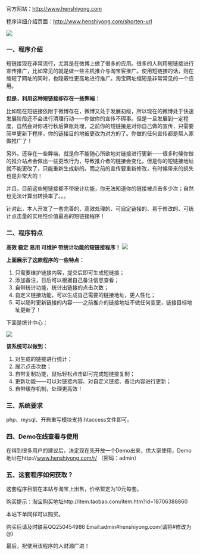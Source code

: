 官方网站：http://www.henshiyong.com

程序详细介绍页面：http://www.henshiyong.com/shorten-url

[![](http://www.henshiyong.com/wp-content/uploads/day_120715/201207151421046988.jpg)](http://www.henshiyong.com/shorten-url)

### 一、程序介绍 ###
短链接现在非常流行，尤其是在微博上做了很多的应用。很多的人利用短链接进行宣传推广，比如常见的就是做一些主机推介与淘宝客推广。使用短链接的话，则在缩短了网址的同时，也隐蔽性更高地进行推广。淘宝网址缩短是非常常见的一个应用。

**但是，利用这种短链接却存在一些弊端**：

比如现在短链接依附于微博存在，微博又处于发展初级，所以现在的微博处于快速发展阶段还不会进行清理行动——你做你的宣传不碍事。但是一旦发展到一定程度，自然会对你进行秋后算账处理，之前你的短链接是对你自己做的宣传，只需要简单更新下程序，你的链接目的地被更改为对方的了。你做的任何宣传都是帮人家做推广了！

另外，还存在一些弊端，就是你不能随心所欲地对链接进行更新——很多时候你做的推介站点会做出一些更改行为，导致推介者的链接会变化，但是你的短链接地址就不能更改了，只能重新生成新的。而之前的宣传要重新修改，有时候带来的损失也是非常大的！

并且，目前这些短链接都不带统计功能，你无法知道你的链接被点击多少次；自然也无法计算出转换率了。。。

针对此，本人开发了一套完善的、高效处理的、可自定链接的、易于修改的、可统计点击量的实用性价值最高的短链接程序！

### 二、程序特点 ###
**高效 稳定 易用 可维护 带统计功能的短链接程序！**
[![](http://www.henshiyong.com/wp-content/uploads/day_120715/201207151421046988.jpg)](http://www.henshiyong.com/shorten-url)

**上面展示了这款程序的一些特点：**
  1. 只需要维护链接内容，提交后即可生成短链接；
  1. 添加备注，日后可以根据自己备注信息查看；
  1. 自带统计功能，统计出链接的点击次数；
  1. 自定义链接功能，可以生成自己需要的链接地址，更人性化；
  1. 可以随时更新链接的内容——之前推介的链接地址不做任何变更，链接目标地址更新了！

下面是统计中心：

[![](http://www.henshiyong.com/wp-content/uploads/day_120715/201207151444559417.jpg)](http://www.henshiyong.com/shorten-url)

**该系统可以做到：**
  1. 对生成的链接进行统计；
  1. 展示点击次数；
  1. 自带复制功能，鼠标轻松点击即可完成短链接复制；
  1. 更新功能——可以对链接内容、对自定义链接、备注内容进行更新；
  1. 自带缓存机制，处理更高效！

### 三、系统要求 ###
php、mysql、开启重写模块支持.htaccess文件即可。

### 四、Demo在线查看与使用 ###
在得到很多用户的建议后，决定现在先开放一个Demo出来，供大家使用，Demo地址在http://www.henshiyong.com/r/ （密码：admin）

### 五、这套程序如何获取？ ###
这套程序目前在本站与淘宝上出售，价格暂定为10元每套。

购买提示：淘宝购买地址http://item.taobao.com/item.htm?id=18706388860

本站下单同样可以购买。

购买后请及时联系QQ250454986 Email:admin#henshiyong.com(请将#修改为@)

最后，祝使用该程序的人财源广进！
